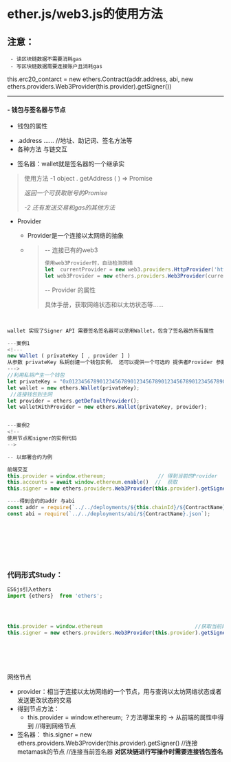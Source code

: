 #  ether.js/web3.js的使用方法

## 注意：
     - 读区块链数据不需要消耗gas
     - 写区块链数据需要连接账户且消耗gas

this.erc20_contarct = new ethers.Contract(addr.address, abi, new ethers.providers.Web3Provider(this.provider).getSigner())

---

####   -  钱包与签名器与节点

+   钱包的属性

  -  .address    ......   //地址、助记词、签名方法等
  - 各种方法     与链交互

+   签名器：wallet就是签名器的一个继承实

  > 使用方法
  > -1   object . getAddress ( )  =>  Promise<Address>     返回一个可获取账号的Promise
  >
  > -2  还有发送交易和gas的其他方法

+ Provider

  - Provider是一个连接以太网络的抽象

  - >-- 连接已有的web3
    >
    >```js
    >使用web3Provider时，自动检测网络
    >let  currentProvider = new web3.providers.HttpProvider('http://localhost:8545');
    >let web3Provider = new ethers.providers.Web3Provider(currentProvider);
    >```
    >
    >-- Provider 的属性
    >
    >具体手册，获取网络状态和以太坊状态等......
    >
    >
  
  
  
  ​    

```js
wallet 实现了Signer API 需要签名签名器可以使用Wallet，包含了签名器的所有属性

---案例1
<!---
new Wallet ( privateKey [ , provider ] )
从参数 privateKey 私钥创建一个钱包实例， 还可以提供一个可选的 提供者Provider 参数用于连接节点。
--->
//利用私钥产生一个钱包
let privateKey = "0x0123456789012345678901234567890123456789012345678901234567890123";
let wallet = new ethers.Wallet(privateKey);
 //连接钱包到主网
let provider = ethers.getDefaultProvider();
let walletWithProvider = new ethers.Wallet(privateKey, provider);


---案例2
<!--
使用节点和signer的实例代码
-->

-- 以部署合约为例

前端交互
this.provider = window.ethereum;                 // 得到当前的Provider
this.accounts = await window.ethereum.enable()  //  获取
this.signer = new ethers.providers.Web3Provider(this.provider).getSigner() //获取当前用户

----得到合约的addr 与abi
const addr = require(`../../deployments/${this.chainId}/${ContractName}.json`);
const abi = require(`../../deployments/abi/${ContractName}.json`);









```































###   代码形式Study：
```js
ES6js引入ethers
import {ethers}  from 'ethers';




this.provider = window.ethereum                              //获取当前网络节点
this.signer = new ethers.providers.Web3Provider(this.provider).getSigner()   //连接metamask的节点 //连接当前签名器   **对区块链进行写操作时需要连接钱包签名**







```

































网络节点

- provider：相当于连接以太坊网络的一个节点，用与查询以太坊网络状态或者发送更改状态的交易
- 得到节点方法：
  -    this.provider = window.ethereum;   ？方法哪里来的  -> 从前端的属性中得到 //得到网络节点
- 签名器： this.signer = new ethers.providers.Web3Provider(this.provider).getSigner()   //连接metamask的节点 //连接当前签名器   **对区块链进行写操作时需要连接钱包签名**

